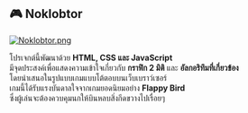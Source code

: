 ## 🎮 Noklobtor
[![Noklobtor.png](https://i.postimg.cc/Qdb9dzGQ/Noklobtor.png)](https://postimg.cc/TKKYkCP1)

โปรเจกต์นี้พัฒนาด้วย **HTML, CSS และ JavaScript**  
มีจุดประสงค์เพื่อแสดงความเข้าใจเกี่ยวกับ **กราฟิก 2 มิติ** และ **อัลกอริทึมที่เกี่ยวข้อง**  
โดยนำเสนอในรูปแบบเกมแบบโต้ตอบบนเว็บเบราว์เซอร์  
เกมนี้ได้รับแรงบันดาลใจจากเกมยอดนิยมอย่าง **Flappy Bird**  
ซึ่งผู้เล่นจะต้องควบคุมนกให้บินหลบสิ่งกีดขวางไปเรื่อยๆ
